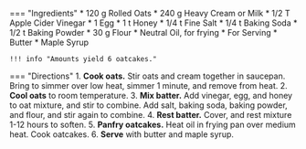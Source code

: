 === "Ingredients"
    * 120 g Rolled Oats
    * 240 g Heavy Cream or Milk
    * 1/2 T Apple Cider Vinegar
    * 1 Egg
    * 1 t Honey
    * 1/4 t Fine Salt
    * 1/4 t Baking Soda
    * 1/2 t Baking Powder
    * 30 g Flour
    * Neutral Oil, for frying
    * For Serving
        * Butter
        * Maple Syrup

    !!! info "Amounts yield 6 oatcakes."

=== "Directions"
    1. **Cook oats.** Stir oats and cream together in saucepan. Bring to simmer over low heat, simmer 1 minute, and remove from heat.
    2. **Cool oats** to room temperature.
    3. **Mix batter.** Add vinegar, egg, and honey to oat mixture, and stir to combine. Add salt, baking soda, baking powder, and flour, and stir again to combine.
    4. **Rest batter.** Cover, and rest mixture 1-12 hours to soften.
    5. **Panfry oatcakes.** Heat oil in frying pan over medium heat. Cook oatcakes.
    6. **Serve** with butter and maple syrup.

[^mitzewich]:
    Mitzewich, John. ["Scottish Oatcakes – The Pancake, Not the Paperweight."](https://foodwishes.blogspot.com/2018/04/scottish-oatcakes-pancake-not.html) _Food Wishes._ 22 April 2018.
